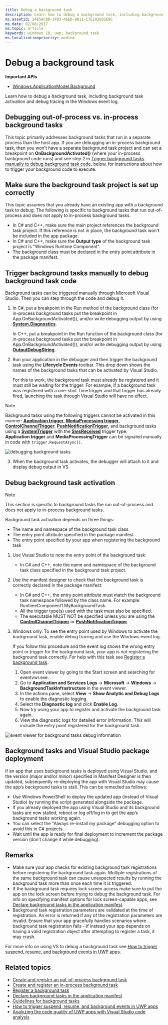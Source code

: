 ```yaml
---
title: Debug a background task
description: Learn how to debug a background task, including background task activation and debug tracing in the Windows event log.
ms.assetid: 24E5AC88-1FD3-46ED-9811-C7E102E01E9C
ms.date: 02/08/2017
ms.topic: article
keywords: windows 10, uwp, background task
ms.localizationpriority: medium
---
```

# Debug a background task


**Important APIs**
-   [Windows.ApplicationModel.Background](https://docs.microsoft.com/uwp/api/Windows.ApplicationModel.Background)

Learn how to debug a background task, including background task activation and debug tracing in the Windows event log.

## Debugging out-of-process vs. in-process background tasks
This topic primarily addresses background tasks that run in a separate process than the host app. If you are debugging an in-process background task, then you won't have a separate background task project and can  set a breakpoint on **OnBackgroundActivated()** (where your in-process background code runs) and see step 2 in [Trigger background tasks manually to debug background task code](#trigger-background-tasks-manually-to-debug-background-task-code), below, for instructions about how to trigger your background code to execute.

## Make sure the background task project is set up correctly

This topic assumes that you already have an existing app with a background task to debug. The following is specific to background tasks that run out-of-process and does not apply to in-process background tasks.

-   In C# and C++, make sure the main project references the background task project. If this reference is not in place, the background task won't be included in the app package.
-   In C# and C++, make sure the **Output type** of the background task project is "Windows Runtime Component".
-   The background class must be declared in the entry point attribute in the package manifest.

## Trigger background tasks manually to debug background task code

Background tasks can be triggered manually through Microsoft Visual Studio. Then you can step through the code and debug it.

1.  In C#, put a breakpoint in the Run method of the background class (for in-process background tasks put the breakpoint in App.OnBackgroundActivated()), and/or write debugging output by using [**System.Diagnostics**](https://docs.microsoft.com/dotnet/api/system.diagnostics?view=netframework-4.7.2).

    In C++, put a breakpoint in the Run function of the background class (for in-process background tasks put the breakpoint in App.OnBackgroundActivated()), and/or write debugging output by using [**OutputDebugString**](https://docs.microsoft.com/windows/desktop/api/debugapi/nf-debugapi-outputdebugstringw).

2.  Run your application in the debugger and then trigger the background task using the **Lifecycle Events** toolbar. This drop down shows the names of the background tasks that can be activated by Visual Studio.

    For this to work, the background task must already be registered and it must still be waiting for the trigger. For example, if a background task was registered with a one-shot TimeTrigger and that trigger has already fired, launching the task through Visual Studio will have no effect.

> [!Note]
> Background tasks using the following triggers cannot be activated in this manner:
> [**Application trigger**](https://docs.microsoft.com/uwp/api/windows.applicationmodel.background.applicationtrigger), [**MediaProcessing trigger**](https://docs.microsoft.com/uwp/api/windows.applicationmodel.background.mediaprocessingtrigger),  [**ControlChannelTrigger**](https://docs.microsoft.com/uwp/api/Windows.Networking.Sockets.ControlChannelTrigger),  [**PushNotificationTrigger**](https://docs.microsoft.com/uwp/api/Windows.ApplicationModel.Background.PushNotificationTrigger), and background tasks using a [**SystemTrigger**](https://docs.microsoft.com/uwp/api/Windows.ApplicationModel.Background.SystemTrigger) with the [**SmsReceived**](https://docs.microsoft.com/uwp/api/Windows.ApplicationModel.Background.SystemTriggerType) trigger type.  
> **Application trigger** and **MediaProcessingTrigger** can be signaled manually in code with `trigger.RequestAsync()`.

![debugging background tasks](images/debugging-activation.png)

3.  When the background task activates, the debugger will attach to it and display debug output in VS.

## Debug background task activation

> [!NOTE]
> This section is specific to background tasks the run out-of-process and does not apply to in-process background tasks.

Background task activation depends on three things:

-   The name and namespace of the background task class
-   The entry point attribute specified in the package manifest
-   The entry point specified by your app when registering the background task

1.  Use Visual Studio to note the entry point of the background task:

    -   In C# and C++, note the name and namespace of the background task class specified in the background task project.

2.  Use the manifest designer to check that the background task is correctly declared in the package manifest:

    -   In C# and C++, the entry point attribute must match the background task namespace followed by the class name. For example: RuntimeComponent1.MyBackgroundTask.
    -   All the trigger type(s) used with the task must also be specified.
    -   The executable MUST NOT be specified unless you are using the [**ControlChannelTrigger**](https://docs.microsoft.com/uwp/api/Windows.Networking.Sockets.ControlChannelTrigger) or [**PushNotificationTrigger**](https://docs.microsoft.com/uwp/api/Windows.ApplicationModel.Background.PushNotificationTrigger).

3.  Windows only. To see the entry point used by Windows to activate the background task, enable debug tracing and use the Windows event log.

    If you follow this procedure and the event log shows the wrong entry point or trigger for the background task, your app is not registering the background task correctly. For help with this task see [Register a background task](register-a-background-task.md).

    1.  Open event viewer by going to the Start screen and searching for eventvwr.exe.
    2.  Go to **Application and Services Logs** -&gt; **Microsoft** -&gt; **Windows** -&gt; **BackgroundTaskInfrastructure** in the event viewer.
    3.  In the actions pane, select **View** -&gt; **Show Analytic and Debug Logs** to enable the diagnostic logging.
    4.  Select the **Diagnostic log** and click **Enable Log**.
    5.  Now try using your app to register and activate the background task again.
    6.  View the diagnostic logs for detailed error information. This will include the entry point registered for the background task.

![event viewer for background tasks debug information](images/event-viewer.png)

## Background tasks and Visual Studio package deployment

If an app that uses background tasks is deployed using Visual Studio, and the version (major and/or minor) specified in Manifest Designer is then updated, subsequently re-deploying the app with Visual Studio may cause the app’s background tasks to stall. This can be remedied as follows:

-   Use Windows PowerShell to deploy the updated app (instead of Visual Studio) by running the script generated alongside the package.
-   If you already deployed the app using Visual Studio and its background tasks are now stalled, reboot or log off/log in to get the app’s background tasks working again.
-   You can select the "Always re-install my package" debugging option to avoid this in C# projects.
-   Wait until the app is ready for final deployment to increment the package version (don’t change it while debugging).

## Remarks

-   Make sure your app checks for existing background task registrations before registering the background task again. Multiple registrations of the same background task can cause unexpected results by running the background task more than once each time it is triggered.
-   If the background task requires lock screen access make sure to put the app on the lock screen before trying to debug the background task. For info on specifying manifest options for lock screen-capable apps, see [Declare background tasks in the application manifest](declare-background-tasks-in-the-application-manifest.md).
-   Background task registration parameters are validated at the time of registration. An error is returned if any of the registration parameters are invalid. Ensure that your app gracefully handles scenarios where background task registration fails - if instead your app depends on having a valid registration object after attempting to register a task, it may crash.

For more info on using VS to debug a background task see [How to trigger suspend, resume, and background events in UWP apps](https://docs.microsoft.com/visualstudio/debugger/how-to-trigger-suspend-resume-and-background-events-for-windows-store-apps-in-visual-studio?view=vs-2015).

## Related topics

* [Create and register an out-of-process background task](create-and-register-a-background-task.md)
* [Create and register an in-process background task](create-and-register-an-inproc-background-task.md)
* [Register a background task](register-a-background-task.md)
* [Declare background tasks in the application manifest](declare-background-tasks-in-the-application-manifest.md)
* [Guidelines for background tasks](guidelines-for-background-tasks.md)
* [How to trigger suspend, resume, and background events in UWP apps](https://docs.microsoft.com/visualstudio/debugger/how-to-trigger-suspend-resume-and-background-events-for-windows-store-apps-in-visual-studio?view=vs-2015)
* [Analyzing the code quality of UWP apps with Visual Studio code analysis](https://docs.microsoft.com/visualstudio/test/analyze-the-code-quality-of-store-apps-using-visual-studio-static-code-analysis?view=vs-2015)

 

 
